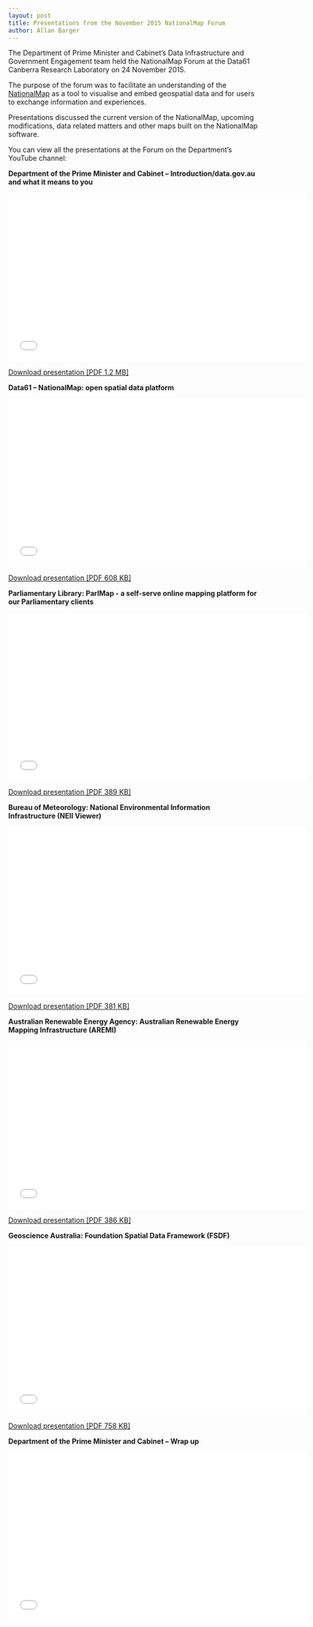 ```yaml
---
layout: post
title: Presentations from the November 2015 NationalMap Forum
author: Allan Barger
---
```


<p>The Department of Prime Minister and Cabinet’s Data Infrastructure and Government Engagement team held the NationalMap Forum at the Data61 Canberra Research Laboratory on&nbsp;24 November 2015.</p>
<p>The purpose of the forum was to facilitate an understanding of the <a href="http://www.nationalmap.gov.au/">NationalMap</a> as a tool to visualise and embed geospatial data and for users to exchange information and experiences.</p>
<p>Presentations discussed the current version of the NationalMap, upcoming modifications, data related matters and other maps built on the NationalMap software.</p>
<p>You can view all the presentations at the Forum on the Department’s YouTube channel:</p>
<p><strong>Department of the Prime Minister and Cabinet – Introduction/data.gov.au and what it means to you&nbsp;</strong></p>
<p>
</p><div class="video-filter">
<iframe src="//www.youtube.com/embed/GHuoFmw-fys?modestbranding=0&amp;html5=1&amp;rel=1&amp;autoplay=0&amp;wmode=opaque&amp;loop=0&amp;controls=1&amp;autohide=0&amp;showinfo=0&amp;theme=dark&amp;color=red&amp;enablejsapi=0" width="600" height="338" class="video-filter video-youtube vf-ghuofmwfys" frameborder="0" allowfullscreen="true"></iframe></div>

<p><a href="/sites/g/files/net626/f/1_dpmc_introduction.pdf">Download presentation [PDF&nbsp;1.2&nbsp;MB]</a></p>
<p><strong>Data61 – NationalMap: open spatial data platform&nbsp;</strong></p>
<p>
</p><div class="video-filter">
<iframe src="//www.youtube.com/embed/cBeDPrN0w_E?modestbranding=0&amp;html5=1&amp;rel=1&amp;autoplay=0&amp;wmode=opaque&amp;loop=0&amp;controls=1&amp;autohide=0&amp;showinfo=0&amp;theme=dark&amp;color=red&amp;enablejsapi=0" width="600" height="338" class="video-filter video-youtube vf-cbedprn0we" frameborder="0" allowfullscreen="true"></iframe></div>

<p><a href="/sites/g/files/net626/f/2_d61_nationalmap.pdf">Download presentation [PDF&nbsp;608&nbsp;KB]</a></p>
<p><strong>Parliamentary Library: ParlMap - a self-serve online mapping platform for our Parliamentary clients&nbsp;</strong></p>
<p>
</p><div class="video-filter">
<iframe src="//www.youtube.com/embed/cOvnyK-gyzo?modestbranding=0&amp;html5=1&amp;rel=1&amp;autoplay=0&amp;wmode=opaque&amp;loop=0&amp;controls=1&amp;autohide=0&amp;showinfo=0&amp;theme=dark&amp;color=red&amp;enablejsapi=0" width="600" height="338" class="video-filter video-youtube vf-covnykgyzo" frameborder="0" allowfullscreen="true"></iframe></div>

<p><a href="/sites/g/files/net626/f/3_aph_parlmap.pdf">Download presentation [PDF&nbsp;389 KB]</a></p>
<p><strong>Bureau of Meteorology: National Environmental Information Infrastructure (NEII Viewer)</strong></p>
<p>
</p><div class="video-filter">
<iframe src="//www.youtube.com/embed/6i8JSmUA_P4?modestbranding=0&amp;html5=1&amp;rel=1&amp;autoplay=0&amp;wmode=opaque&amp;loop=0&amp;controls=1&amp;autohide=0&amp;showinfo=0&amp;theme=dark&amp;color=red&amp;enablejsapi=0" width="600" height="338" class="video-filter video-youtube vf-6i8jsmuap4" frameborder="0" allowfullscreen="true"></iframe></div>

<p><a href="/sites/g/files/net626/f/4_bom_neii_viewer.pdf">Download presentation [PDF&nbsp;381 KB]</a></p>
<p><strong>Australian Renewable Energy Agency: Australian Renewable Energy Mapping Infrastructure (AREMI)&#8203;</strong></p>
<p>
</p><div class="video-filter">
<iframe src="//www.youtube.com/embed/Kw0DR-7mo6c?modestbranding=0&amp;html5=1&amp;rel=1&amp;autoplay=0&amp;wmode=opaque&amp;loop=0&amp;controls=1&amp;autohide=0&amp;showinfo=0&amp;theme=dark&amp;color=red&amp;enablejsapi=0" width="600" height="338" class="video-filter video-youtube vf-kw0dr7mo6c" frameborder="0" allowfullscreen="true"></iframe></div>

<p><a href="/sites/g/files/net626/f/5_arena_aremi.pdf">Download presentation [PDF&nbsp;386 KB]</a></p>
<p><strong>Geoscience Australia: Foundation Spatial Data Framework (FSDF)&#8203;</strong></p>
<p>
</p><div class="video-filter">
<iframe src="//www.youtube.com/embed/uE2yMIbCLfY?modestbranding=0&amp;html5=1&amp;rel=1&amp;autoplay=0&amp;wmode=opaque&amp;loop=0&amp;controls=1&amp;autohide=0&amp;showinfo=0&amp;theme=dark&amp;color=red&amp;enablejsapi=0" width="600" height="338" class="video-filter video-youtube vf-ue2ymibclfy" frameborder="0" allowfullscreen="true"></iframe></div>

<p><a href="/sites/g/files/net626/f/6_ga_fsdf.pdf">Download presentation [PDF&nbsp;758&nbsp;KB]</a></p>
<p><strong>Department of the Prime Minister and Cabinet – Wrap up</strong></p>
<p>
</p><div class="video-filter">
<iframe src="//www.youtube.com/embed/0MYDanwMyVk?modestbranding=0&amp;html5=1&amp;rel=1&amp;autoplay=0&amp;wmode=opaque&amp;loop=0&amp;controls=1&amp;autohide=0&amp;showinfo=0&amp;theme=dark&amp;color=red&amp;enablejsapi=0" width="600" height="338" class="video-filter video-youtube vf-0mydanwmyvk" frameborder="0" allowfullscreen="true"></iframe></div>

